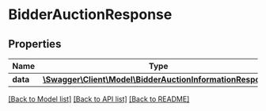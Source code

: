 # BidderAuctionResponse

## Properties
Name | Type | Description | Notes
------------ | ------------- | ------------- | -------------
**data** | [**\Swagger\Client\Model\BidderAuctionInformationResponse**](BidderAuctionInformationResponse.md) |  | [optional] 

[[Back to Model list]](../README.md#documentation-for-models) [[Back to API list]](../README.md#documentation-for-api-endpoints) [[Back to README]](../README.md)


